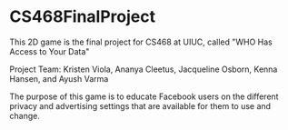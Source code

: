 # CS468FinalProject
This 2D game is the final project for CS468 at UIUC, called "WHO Has Access to Your Data"

Project Team: Kristen Viola, Ananya Cleetus, Jacqueline Osborn, Kenna Hansen, and Ayush Varma

The purpose of this game is to educate Facebook users on the different privacy and advertising settings that are available for them to use and change.
